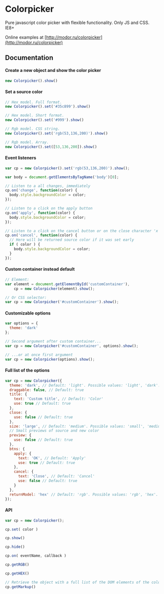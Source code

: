 # Colorpicker
Pure javascript color picker with flexible functionality. Only JS and CSS. IE8+

Online examples at [http://modor.ru/colorpicker](http://modor.ru/colorpicker)

## Documentation

#### Create a new object and show the color picker

```js
new Colorpicker().show()
```

#### Set a source color

```js
// Hex model. Full format.
new Colorpicker().set('#35c899').show()

// Hex model. Short format.
new Colorpicker().set('#999').show()

// Rgb model. CSS string.
new Colorpicker().set('rgb(53,136,200)').show()

// Rgb model. Array.
new Colorpicker().set([53,136,200]).show()
```

#### Event listeners

```js
var cp = new Colorpicker().set('rgb(53,136,200)').show();

var body = document.getElementsByTagName('body')[0];

// Listen to a all changes, immediately
cp.on('change', function(color) {
  body.style.backgroundColor = color;
});

// Listen to a click on the apply button
cp.on('apply', function(color) {
  body.style.backgroundColor = color;
});

// Listen to a click on the cancel button or on the close character 'x'
cp.on('cancel', function(color) {
  // Here will be returned source color if it was set early
  if ( color ) {
    body.style.backgroundColor = color;
  }
});
```

#### Custom container instead default

```js
// Element:
var element = document.getElementById('customContainer'),
    cp = new Colorpicker(element).show();

// Or CSS selector:
var cp = new Colorpicker('#customContainer').show();
```

#### Customizable options

```js
var options = {
  theme: 'dark'
};

// Second argument after custom container...
var cp = new Colorpicker('#customContainer', options).show();

// ...or at once first argument
var cp = new Colorpicker(options).show();
```

#### Full list of the options

```js
var cp = new Colorpicker({
  theme: 'dark', // Default: 'light'. Possible values: 'light', 'dark'.
  draggable: false, // Default: true
  title: {
    text: 'Custom title', // Default: 'Color'
    use: true // Default: true
  },
  close: {
    use: false // Default: true
  },
  size: 'large', // Default: 'medium'. Possible values: 'small', 'medium', 'large'.
  // Small previews of source and new color
  preview: {
    use: false // Default: true
  },
  btns: {
    apply: {
      text: 'OK', // Default: 'Apply'
      use: true // Default: true
    },
    cancel: {
      text: 'Close', // Default: 'Cancel'
      use: false // Default: true
    }
  },
  returnModel: 'hex' // Default: 'rgb'. Possible values: 'rgb', 'hex'.
});
```

#### API

```js
var cp = new Colorpicker();

cp.set( color )

cp.show()

cp.hide()

cp.on( eventName, callback )

cp.getRGB()

cp.getHEX()

// Retrieve the object with a full list of the DOM elements of the color picker
cp.getMarkup()
```
